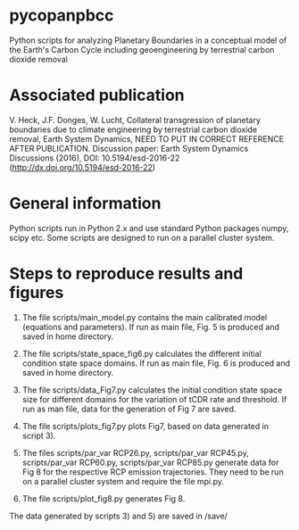 # pycopanpbcc
Python scripts for analyzing Planetary Boundaries in a conceptual model of the Earth's Carbon Cycle including geoengineering by terrestrial carbon dioxide removal

# Associated publication
V. Heck, J.F. Donges, W. Lucht,
Collateral transgression of planetary boundaries due to climate engineering by terrestrial carbon dioxide removal, 
Earth System Dynamics, NEED TO PUT IN CORRECT REFERENCE AFTER PUBLICATION.
Discussion paper: Earth System Dynamics Discussions (2016), DOI: 10.5194/esd-2016-22 (http://dx.doi.org/10.5194/esd-2016-22)

# General information
Python scripts run in Python 2.x and use standard Python packages numpy, scipy etc. 
Some scripts are designed to run on a parallel cluster system.

# Steps to reproduce results and figures 
1) The file scripts/main_model.py contains the main calibrated model (equations and parameters). If run as main file, Fig. 5 is produced and saved in home directory.

2) The file scripts/state_space_fig6.py calculates the different initial condition state space domains. If run as main file, Fig. 6 is produced and saved in home directory.

3) The file scripts/data_Fig7.py calculates the initial condition state space size for different domains for the variation of tCDR rate and threshold. If run as man file, data for the generation of Fig 7 are saved.

4) The file scripts/plots_fig7.py plots Fig7, based on data generated in script 3).

5) The files scripts/par_var RCP26.py, scripts/par_var RCP45.py, scripts/par_var RCP60.py, scripts/par_var RCP85.py generate data for Fig 8 for the respective RCP emission trajectories. They need to be run on a parallel cluster system and require the file mpi.py. 

6) The file scripts/plot_fig8.py generates Fig 8.

The data generated by scripts 3) and 5) are saved in /save/
